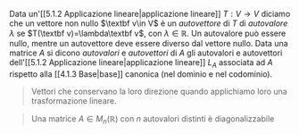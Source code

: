 Data un'[[5.1.2 Applicazione lineare|applicazione lineare]] $T:V\to V$ diciamo che un vettore non nullo $\textbf v\in V$ è un *autovettore* di $T$ di *autovalore* $\lambda$ se $T(\textbf v)=\lambda\textbf v$, con $\lambda\in\mathbb R$. Un autovalore può essere nullo, mentre un autovettore deve essere diverso dal vettore nullo. Data una matrice $A$ si dicono *autovalori* e *autovettori* di $A$ gli autovalori e autovettori dell'[[5.1.2 Applicazione lineare|applicazione lineare]] $L_A$ associata ad $A$ rispetto alla [[4.1.3 Base|base]] canonica (nel dominio e nel codominio).
> Vettori che conservano la loro direzione quando applichiamo loro una trasformazione lineare.

> Una matrice $A\in M_n(\mathbb R)$ con $n$ autovalori distinti è diagonalizzabile